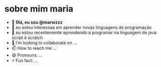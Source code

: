# sobre mim **maria**
- 👋 **0lá, eu sou @marwzzz**
- 👀 eu estou interessaa em aprender novas linguagens de programaçâo
- 🌱 eu estou recentemente aprendendo a programar na linguagem de java script e scratch
- 💞️ I’m looking to collaborate on ...
- 📫 How to reach me ...
- 😄 Pronouns: ...
- ⚡ Fun fact: ...

<!---
marwzzz/marwzzz is a ✨ special ✨ repository because its `README.md` (this file) appears on your GitHub profile.
You can click the Preview link to take a look at your changes.
--->
